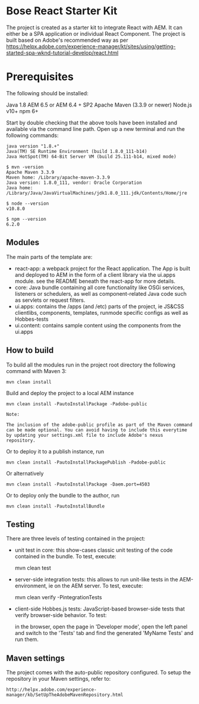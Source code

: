 # Bose React Starter Kit

The project is created as a starter kit to integrate React with AEM. It can either be a SPA application or individual React Component. The project is built based on Adobe's recommended way as per https://helpx.adobe.com/experience-manager/kt/sites/using/getting-started-spa-wknd-tutorial-develop/react.html

# Prerequisites
The following should be installed:

Java 1.8
AEM 6.5 or AEM 6.4 + SP2
Apache Maven (3.3.9 or newer)
Node.js v10+
npm 6+

Start by double checking that the above tools have been installed and available via the command line path. Open up a new terminal and run the following commands:

    java version "1.8.+"
    Java(TM) SE Runtime Environment (build 1.8.0_111-b14)
    Java HotSpot(TM) 64-Bit Server VM (build 25.111-b14, mixed mode)
      
    $ mvn -version
    Apache Maven 3.3.9
    Maven home: /Library/apache-maven-3.3.9
    Java version: 1.8.0_111, vendor: Oracle Corporation
    Java home: /Library/Java/JavaVirtualMachines/jdk1.8.0_111.jdk/Contents/Home/jre
      
    $ node --version
    v10.8.0
      
    $ npm --version
    6.2.0

## Modules

The main parts of the template are:

* react-app: a webpack project for the React application. The App is built and deployed to AEM in the form of a client library via the ui.apps module. see the README beneath the react-app for more details.
* core: Java bundle containing all core functionality like OSGi services, listeners or schedulers, as well as component-related Java code such as servlets or request filters.
* ui.apps: contains the /apps (and /etc) parts of the project, ie JS&CSS clientlibs, components, templates, runmode specific configs as well as Hobbes-tests
* ui.content: contains sample content using the components from the ui.apps

## How to build

To build all the modules run in the project root directory the following command with Maven 3:

    mvn clean install

Build and deploy the project to a local AEM instance

    mvn clean install -PautoInstallPackage -Padobe-public
    
    Note:
    
    The inclusion of the adobe-public profile as part of the Maven command can be made optional. You can avoid having to include this everytime by updating your settings.xml file to include Adobe's nexus repository.
    
Or to deploy it to a publish instance, run

    mvn clean install -PautoInstallPackagePublish -Padobe-public
    
Or alternatively

    mvn clean install -PautoInstallPackage -Daem.port=4503

Or to deploy only the bundle to the author, run

    mvn clean install -PautoInstallBundle

## Testing

There are three levels of testing contained in the project:

* unit test in core: this show-cases classic unit testing of the code contained in the bundle. To test, execute:

    mvn clean test

* server-side integration tests: this allows to run unit-like tests in the AEM-environment, ie on the AEM server. To test, execute:

    mvn clean verify -PintegrationTests

* client-side Hobbes.js tests: JavaScript-based browser-side tests that verify browser-side behavior. To test:

    in the browser, open the page in 'Developer mode', open the left panel and switch to the 'Tests' tab and find the generated 'MyName Tests' and run them.


## Maven settings

The project comes with the auto-public repository configured. To setup the repository in your Maven settings, refer to:

    http://helpx.adobe.com/experience-manager/kb/SetUpTheAdobeMavenRepository.html
